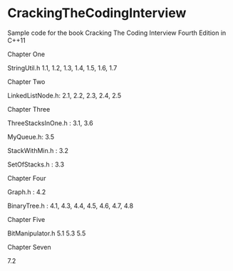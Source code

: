 CrackingTheCodingInterview
==========================

Sample code for the book Cracking The Coding Interview Fourth Edition in C++11

Chapter One

StringUtil.h 1.1, 1.2, 1.3, 1.4, 1.5, 1.6, 1.7

Chapter Two

LinkedListNode.h: 2.1, 2.2, 2.3, 2.4, 2.5

Chapter Three

ThreeStacksInOne.h : 3.1, 3.6

MyQueue.h: 3.5

StackWithMin.h : 3.2

SetOfStacks.h : 3.3

Chapter Four

Graph.h : 4.2

BinaryTree.h : 4.1, 4.3, 4.4, 4.5, 4.6, 4.7, 4.8

Chapter Five

BitManipulator.h 5.1 5.3 5.5

Chapter Seven

7.2
